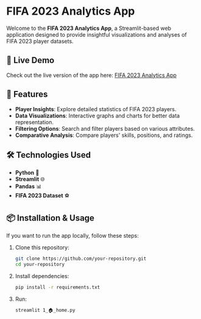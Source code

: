 # FIFA 2023 Analytics App

Welcome to the **FIFA 2023 Analytics App**, a Streamlit-based web application designed to provide insightful visualizations and analyses of FIFA 2023 player datasets.

## 🚀 Live Demo

Check out the live version of the app here: [FIFA 2023 Analytics App](https://analyticsfifa.streamlit.app/)

## 📌 Features
- **Player Insights**: Explore detailed statistics of FIFA 2023 players.
- **Data Visualizations**: Interactive graphs and charts for better data representation.
- **Filtering Options**: Search and filter players based on various attributes.
- **Comparative Analysis**: Compare players' skills, positions, and ratings.

## 🛠️ Technologies Used
- **Python** 🐍
- **Streamlit** 🌐
- **Pandas** 📊
- **FIFA 2023 Dataset** ⚽

## 📦 Installation & Usage
If you want to run the app locally, follow these steps:

1. Clone this repository:
   ```sh
   git clone https://github.com/your-repository.git
   cd your-repository

2. Install dependencies:
   ```sh
   pip install -r requirements.txt

3. Run:
   ```sh
   streamlit 1_🏠_home.py
